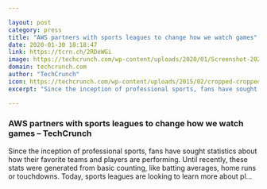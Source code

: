 ```yaml
---

layout: post
category: press
title: "AWS partners with sports leagues to change how we watch games"
date: 2020-01-30 18:18:47
link: https://tcrn.ch/2RDeWGi
image: https://techcrunch.com/wp-content/uploads/2020/01/Screenshot-2020-01-29-09.43.12.png?w=696
domain: techcrunch.com
author: "TechCrunch"
icon: https://techcrunch.com/wp-content/uploads/2015/02/cropped-cropped-favicon-gradient.png?w=180
excerpt: "Since the inception of professional sports, fans have sought statistics about how their favorite teams and players are performing. Until recently, these stats were generated from basic counting, like batting averages, home runs or touchdowns. Today, sports leagues are looking to learn more about pl…"

---
```


### AWS partners with sports leagues to change how we watch games – TechCrunch

Since the inception of professional sports, fans have sought statistics about how their favorite teams and players are performing. Until recently, these stats were generated from basic counting, like batting averages, home runs or touchdowns. Today, sports leagues are looking to learn more about pl…